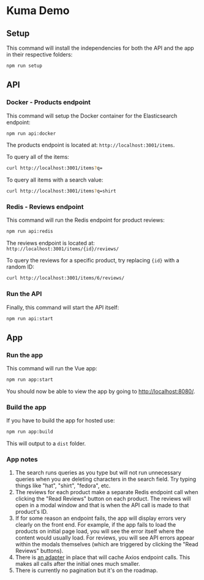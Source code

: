 # Kuma Demo

## Setup

This command will install the independencies for both the API and the app in their respective folders:

```sh
npm run setup
```

## API

### Docker - Products endpoint

This command will setup the Docker container for the Elasticsearch endpoint:

```sh
npm run api:docker
```

The products endpoint is located at: `http://localhost:3001/items`.

To query all of the items:

```sh
curl http://localhost:3001/items?q=
```

To query all items with a search value:

```sh
curl http://localhost:3001/items?q=shirt
```

### Redis - Reviews endpoint

This command will run the Redis endpoint for product reviews:

```sh
npm run api:redis
```

The reviews endpoint is located at: `http://localhost:3001/items/{id}/reviews/`

To query the reviews for a specific product, try replacing `{id}` with a random ID:

```sh
curl http://localhost:3001/items/6/reviews/
```

### Run the API

Finally, this command will start the API itself:

```sh
npm run api:start
```

## App

### Run the app

This command will run the Vue app:

```sh
npm run app:start
```

You should now be able to view the app by going to [http://localhost:8080/](http://localhost:8080/).

### Build the app

If you have to build the app for hosted use:

```sh
npm run app:build
```

This will output to a `dist` folder.

### App notes

1. The search runs queries as you type but will not run unnecessary queries when you are deleting characters in the search field. Try typing things like "hat", "shirt", "fedora", etc.
2. The reviews for each product make a separate Redis endpoint call when clicking the "Read Reviews" button on each product. The reviews will open in a modal window and that is when the API call is made to that product's ID.
3. If for some reason an endpoint fails, the app will display errors very clearly on the front end. For example, if the app fails to load the products on initial page load, you will see the error itself where the content would usually load. For reviews, you will see API errors appear within the modals themselves (which are triggered by clicking the "Read Reviews" buttons).
4. There is [an adapter](https://www.npmjs.com/package/axios-cache-adapter) in place that will cache Axios endpoint calls. This makes all calls after the initial ones much smaller.
5. There is currently no pagination but it's on the roadmap.

